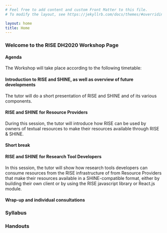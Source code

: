 ```yaml
---
# Feel free to add content and custom Front Matter to this file.
# To modify the layout, see https://jekyllrb.com/docs/themes/#overriding-theme-defaults

layout: home
title: Home
---
```

### Welcome to the RISE DH2020 Workshop Page

#### Agenda
The Workshop will take place according to the following timetable:

#### Introduction to RISE and SHINE, as well as overview of future developments
The tutor will do a short presentation of RISE and SHINE and of its various components.
#### RISE and SHINE for Resource Providers
During this session, the tutor will introduce how RISE can be used by owners of textual resources to make their resources available through RISE & SHINE.
#### Short break
#### RISE and SHINE for Research Tool Developers
In this session, the tutor will show how research tools developers can consume resources from the RISE infrastructure of from Resource Providers that make their resources available in a SHINE-compatible format, either by building their own client or by using the RISE javascript library or React.js module.
#### Wrap-up and individual consultations

### Syllabus

### Handouts
